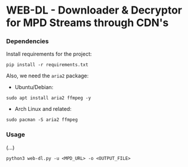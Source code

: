 # WEB-DL - Downloader & Decryptor for MPD Streams through CDN's

### Dependencies
Install requirements for the project:

```console
pip install -r requirements.txt
```
Also, we need the `aria2` package:
- Ubuntu/Debian:
```console
sudo apt install aria2 ffmpeg -y
```
- Arch Linux and related:
```console
sudo pacman -S aria2 ffmpeg
```

### Usage
(...)

```console
python3 web-dl.py -u <MPD_URL> -o <OUTPUT_FILE>
```
